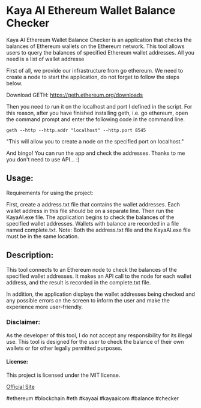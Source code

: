 # Kaya AI Ethereum Wallet Balance Checker
Kaya AI Ethereum Wallet Balance Checker is an application that checks the balances of Ethereum wallets on the Ethereum network. This tool allows users to query the balances of specified Ethereum wallet addresses. All you need is a list of wallet addresse

First of all, we provide our infrastructure from go ethereum. We need to create a node to start the application, do not forget to follow the steps below.

Download GETH:
https://geth.ethereum.org/downloads

Then you need to run it on the localhost and port I defined in the script. For this reason, after you have finished installing geth, i.e. go ethereum, open the command prompt and enter the following code in the command line.

`geth --http --http.addr "localhost" --http.port 8545`

"This will allow you to create a node on the specified port on localhost."

And bingo! You can run the app and check the addresses. Thanks to me you don't need to use API... :)

## **Usage:**

Requirements for using the project:

First, create a address.txt file that contains the wallet addresses. Each wallet address in this file should be on a separate line. Then run the KayaAI.exe file. The application begins to check the balances of the specified wallet addresses. Wallets with balance are recorded in a file named complete.txt. Note: Both the address.txt file and the KayaAI.exe file must be in the same location.

## **Description:**
This tool connects to an Ethereum node to check the balances of the specified wallet addresses. It makes an API call to the node for each wallet address, and the result is recorded in the complete.txt file.

In addition, the application displays the wallet addresses being checked and any possible errors on the screen to inform the user and make the experience more user-friendly.

### **Disclaimer:**
As the developer of this tool, I do not accept any responsibility for its illegal use. This tool is designed for the user to check the balance of their own wallets or for other legally permitted purposes.

#### **License:**
This project is licensed under the MIT license.

[Official Site](https://kaya-ai.com)

#ethereum #blockchain #eth #kayaai #kayaaicom #balance #checker
